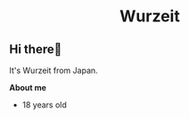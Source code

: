 <h1 align="center">Wurzeit</h1>

## Hi there👋

It's Wurzeit from Japan.

**About me**

* 18 years old
